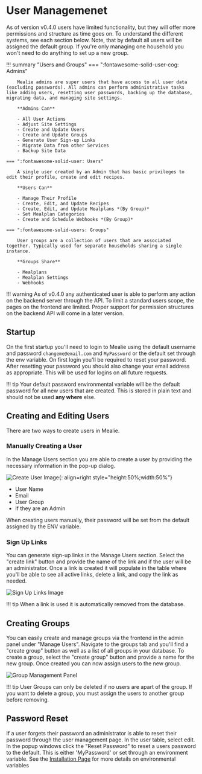 # User Managemenet

As of version v0.4.0 users have limited functionality, but they will offer more permissions and structure as time goes on. To understand the different systems, see each section below. Note, that by default all users will be assigned the default group. If you're only managing one household you won't need to do anything to set up a new group.

!!! summary "Users and Groups"
    === ":fontawesome-solid-user-cog: Admins"

        Mealie admins are super users that have access to all user data (excluding passwords). All admins can perform administrative tasks like adding users, resetting user passwords, backing up the database, migrating data, and managing site settings. 

        **Admins Can**
        
        - All User Actions
        - Adjust Site Settings
        - Create and Update Users
        - Create and Update Groups
        - Generate User Sign-up Links
        - Migrate Data from other Services
        - Backup Site Data

    === ":fontawesome-solid-user: Users"

        A single user created by an Admin that has basic privileges to edit their profile, create and edit recipes.

        **Users Can**

        - Manage Their Profile
        - Create, Edit, and Update Recipes
        - Create, Edit, and Update Mealplans *(By Group)*
        - Set Mealplan Categories
        - Create and Schedule Webhooks *(By Group)*

    === ":fontawesome-solid-users: Groups"

        User groups are a collection of users that are associated together. Typically used for separate households sharing a single instance.
        
        **Groups Share**

        - Mealplans
        - Mealplan Settings
        - Webhooks 

!!! warning
    As of v0.4.0 any authenticated user is able to perform any action on the backend server through the API. To limit a standard users scope, the pages on the frontend are limited. Proper support for permission structures on the backend API will come in a later version. 


## Startup
On the first startup you'll need to login to Mealie using the default username and password `changeme@email.com` and `MyPassword` or the default set through the env variable. On first login you'll be required to reset your password. After resetting your password you should also change your email address as appropriate. This will be used for logins on all future requests. 

!!! tip 
    Your default password environmental variable will be the default password for all new users that are created. This is stored in plain text and should not be used **any where** else.
    

## Creating and Editing Users
There are two ways to create users in Mealie. 

### Manually Creating a User
In the Manage Users section you are able to create a user by providing the necessary information in the pop-up dialog. 

![Create User Image](../assets/img/add-user.png){: align=right style="height:50%;width:50%"}

- User Name
- Email
- User Group
- If they are an Admin


When creating users manually, their password will be set from the default assigned by the ENV variable.

### Sign Up Links
You can generate sign-up links in the Manage Users section. Select the "create link" button and provide the name of the link and if the user will be an administrator. Once a link is created it will populate in the table where you'll be able to see all active links, delete a link, and copy the link as needed. 

![Sign Up Links Image](../assets/img/sign-up-links.png)

!!! tip 
    When a link is used it is automatically removed from the database.

## Creating Groups
You can easily create and manage groups via the frontend in the admin panel under "Manage Users". Navigate to the groups tab and you'll find a "create group" button as well as a list of all groups in your database. To create a group, select the "create group" button and provide a name for the new group. Once created you can now assign users to the new group.

![Group Management Panel](../assets/img/group-manager.png)

!!! tip
    User Groups can only be deleted if no users are apart of the group. If you want to delete a group, you must assign the users to another group before removing. 

## Password Reset
If a user forgets their password an administrator is able to reset their password through the user management page. In the user table, select edit. In the popup windows click the "Reset Password" to reset a users password to the default. This is either 'MyPassword' or set through an environment variable. See the [Installation Page](/getting-started/install/) for more details on environmental variables 
